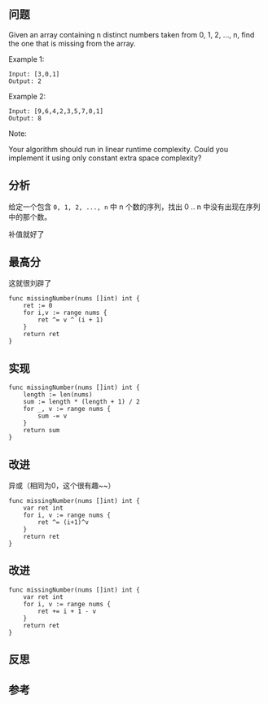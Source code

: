 ## 问题
Given an array containing n distinct numbers taken from 0, 1, 2, ..., n, find the one that is missing from the array.

Example 1:
```
Input: [3,0,1]
Output: 2
```

Example 2:
```
Input: [9,6,4,2,3,5,7,0,1]
Output: 8
```

Note:

Your algorithm should run in linear runtime complexity. Could you implement it using only constant extra space complexity?

## 分析
给定一个包含 `0, 1, 2, ..., n` 中 n 个数的序列，找出 0 .. n 中没有出现在序列中的那个数。

补值就好了

## 最高分
这就很刘辟了
```golang
func missingNumber(nums []int) int {
	ret := 0
	for i,v := range nums {
		ret ^= v ^ (i + 1)
	}
	return ret
}
```

## 实现
```golang
func missingNumber(nums []int) int {
	length := len(nums)
	sum := length * (length + 1) / 2
	for _, v := range nums {
		sum -= v
	}
	return sum
}
```

## 改进
异或（相同为0，这个很有趣~~）
```golang
func missingNumber(nums []int) int {
	var ret int
	for i, v := range nums {
		ret ^= (i+1)^v
	}
	return ret
}
```

## 改进
```golang
func missingNumber(nums []int) int {
	var ret int
	for i, v := range nums {
		ret += i + 1 - v
	}
	return ret
}
```

## 反思

## 参考